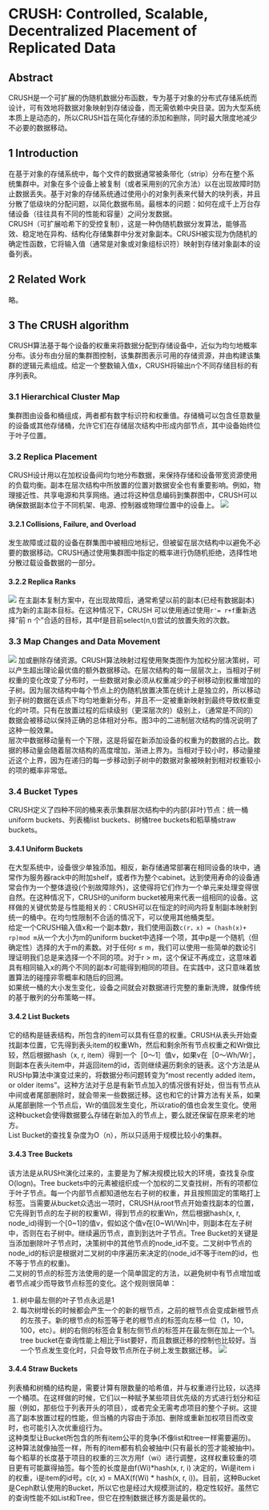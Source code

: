 # CRUSH: Controlled, Scalable, Decentralized Placement of Replicated Data
## Abstract
CRUSH是一个可扩展的伪随机数据分布函数，专为基于对象的分布式存储系统而设计，可有效地将数据对象映射到存储设备，而无需依赖中央目录。因为大型系统本质上是动态的，所以CRUSH旨在简化存储的添加和删除，同时最大限度地减少不必要的数据移动。
## 1 Introduction
在基于对象的存储系统中，每个文件的数据通常被条带化（strip）分布在整个系统集群中。对象在多个设备上被复制（或者采用别的冗余方法）以在出现故障时防止数据丢失。基于对象的存储系统通过使用小的对象列表来代替大的块列表，并且分散了低级块的分配问题，以简化数据布局。最根本的问题：如何在成千上万台存储设备（往往具有不同的性能和容量）之间分发数据。  
CRUSH（可扩展哈希下的受控复制），这是一种伪随机数据分发算法，能够高效、稳定地在异构、结构化存储集群中分发对象副本。CRUSH被实现为伪随机的确定性函数，它将输入值（通常是对象或对象组标识符）映射到存储对象副本的设备列表。
## 2 Related Work
略。
## 3 The CRUSH algorithm
CRUSH算法基于每个设备的权重来将数据分配到存储设备中，近似为均匀地概率分布。该分布由分层的集群图控制，该集群图表示可用的存储资源，并由构建该集群的逻辑元素组成。给定一个整数输入值x，CRUSH将输出n个不同存储目标的有序列表R。
### 3.1 Hierarchical Cluster Map
集群图由设备和桶组成，两者都有数字标识符和权重值。存储桶可以包含任意数量的设备或其他存储桶，允许它们在存储层次结构中形成内部节点，其中设备始终位于叶子位置。
### 3.2 Replica Placement
CRUSH设计用以在加权设备间均匀地分布数据，来保持存储和设备带宽资源使用的负载均衡。副本在层次结构中所放置的位置对数据安全也有重要影响。例如，物理接近性、共享电源和共享网络。通过将这种信息编码到集群图中，CRUSH可以确保数据副本位于不同机架、电源、控制器或物理位置中的设备上。
![](img/CRUSH_Figure_1.png)
#### 3.2.1 Collisions, Failure, and Overload
发生故障或过载的设备在群集图中被相应地标记，但被留在层次结构中以避免不必要的数据移动。CRUSH通过使用集群图中指定的概率进行伪随机拒绝，选择性地分散过载设备数据的一部分。
#### 3.2.2 Replica Ranks
![](img/CRUSH_Figure_2.png)
在主副本复制方案中，在出现故障后，通常希望以前的副本(已经有数据副本)成为新的主副本目标。在这种情况下，CRUSH 可以使用通过使用`r'= r+f`重新选择“前 n 个”合适的目标，其中f是目前select(n,t)尝试的放置失败的次数。
### 3.3 Map Changes and Data Movement
![](img/CRUSH_Figure_3.png)
加或删除存储资源。CRUSH算法映射过程使用聚类图作为加权分层决策树，可以产生超出理论最优值的额外数据移动。在层次结构的每一层层次上，当相对子树权重的变化改变了分布时，一些数据对象必须从权重减少的子树移动到权重增加的子树。因为层次结构中每个节点上的伪随机放置决策在统计上是独立的，所以移动到子树的数据在该点下均匀地重新分布，并且不一定被重新映射到最终导致权重变化的叶项。只有在放置过程的后续级别（更深层次的）级别上，（通常是不同的）数据会被移动以保持正确的总体相对分布。图3中的二进制层次结构的情况说明了这种一般效果。  
层次中数据移动量有一个下限，这是将留在新添加设备的权重为的数据的占比。数据的移动量会随着层次结构的高度增加，渐进上界为。当相对于较小时，移动量接近这个上界，因为在递归的每一步移动到子树中的数据对象被映射到相对权重较小的项的概率非常低。
### 3.4 Bucket Types
CRUSH定义了四种不同的桶来表示集群层次结构中的内部(非叶)节点：统一桶uniform buckets、列表桶list buckets、树桶tree buckets和稻草桶straw buckets。
#### 3.4.1 Uniform Buckets
在大型系统中，设备很少单独添加。相反，新存储通常部署在相同设备的块中，通常作为服务器rack中的附加shelf，或者作为整个cabinet。达到使用寿命的设备通常会作为一个整体退役(个别故障除外)，这使得将它们作为一个单元来处理变得很自然。在这种情况下，CRUSH的uniform bucket被用来代表一组相同的设备。这样做的关键优势是与性能相关的：CRUSH可以在恒定的时间内将复制副本映射到统一的桶中。在均匀性限制不合适的情况下，可以使用其他桶类型。  
给定一个CRUSH输入值x和一个副本数r，我们使用函数`c(r，x) = (hash(x)+ rp)mod m`从一个大小为m的uniform bucket中选择一个项，其中p是一个随机（但确定性）选择的大于m的素数。对于任何r ≤ m，我们可以使用一些简单的数论引理证明我们总是来选择一个不同的项。对于r > m，这个保证不再成立，这意味着具有相同输入x的两个不同的副本r可能得到相同的项目。在实践中，这只意味着放置算法的碰撞非零概率和随后的回溯。  
如果统一桶的大小发生变化，设备之间就会对数据进行完整的重新洗牌，就像传统的基于散列的分布策略一样。
#### 3.4.2 List Buckets
它的结构是链表结构，所包含的item可以具有任意的权重。CRUSH从表头开始查找副本位置，它先得到表头item的权重Wh，然后和剩余所有节点权重之和Wr做比较，然后根据hash（x, r, item）得到一个［0～1］值v，如果v在［0～Wh/Wr］，则副本在表头item中，并返回item的id，否则继续遍历剩余的链表。这个方法是从RUSHp算法中演变过来的，将数据分布问题转变为“most recently added item， or older items”。这种方法对于总是有新节点加入的情况很有好处，但当有节点从中间或者尾部删除时，就会带来一些数据迁移。这也和它的计算方法有关系，如果从尾部删除一个节点后，Wr的值回发生变化，所以ratio的值也会发生变化。使用这种bucket会使得数据要么存储在新加入的节点上，要么就还保留在原来老的地方。  
List Bucket的查找复杂度为O（n），所以只适用于规模比较小的集群。
#### 3.4.3 Tree Buckets
该方法是从RUSHt演化过来的，主要是为了解决规模比较大的环境，查找复杂度O(logn)。Tree buckets中的元素被组织成一个加权的二叉查找树，所有的项都位于叶子节点。每一个内部节点都知道他左右子树的权重，并且按照固定的策略打上标签。当需要从bucket众选出一项时，CRUSH从root节点开始查找副本的位置，它先得到节点的左子树的权重Wl，得到节点的权重Wn，然后根据hash(x, r, node_id)得到一个[0~1]的值v，假如这个值v在[0~Wl/Wn]中，则副本在左子树中，否则在右子树中。继续遍历节点，直到到达叶子节点。Tree Bucket的关键是当添加删除叶子节点时，决策树中的其他节点的node_id不变。二叉树中节点的node_id的标识是根据对二叉树的中序遍历来决定的(node_id不等于item的id，也不等于节点的权重)。  
二叉树的节点的标签方法使用的是一个简单固定的方法，以避免树中有节点增加或者节点减少而导致节点标签的变化。这个规则很简单：
1. 树中最左侧的叶子节点永远是1
2. 每次树增长的时候都会产生一个的新的根节点，之前的根节点会变成新根节点的左孩子。新的根节点的标签等于老的根节点的标签向左移一位（1，10，100，etc）。树的右侧的标签会复制左侧节点的标签并在最左侧在加上一个1。  
tree bucket在查询性能上相比于list要好，而且数据迁移的控制也比较好。当一个节点发生变化时，只会导致节点所在子树上发生数据迁移。
![](img/CRUSH_Figure_4.png)
#### 3.4.4 Straw Buckets
列表桶和树桶的结构是，需要计算有限数量的哈希值，并与权重进行比较，以选择一个桶项。在这样做的时候，它们以一种赋予某些项目优先级的方式进行划分和征服（例如，那些位于列表开头的项目），或者完全无需考虑项目的整个子树。这提高了副本放置过程的性能，但当桶的内容由于添加、删除或重新加权项目而改变时，也可能引入次优重组行为。  
这种类型让Bucket所包含的所有item公平的竞争(不像list和tree一样需要遍历)。这种算法就像抽签一样，所有的item都有机会被抽中(只有最长的签才能被抽中)。每个稻草的长度基于项目的权重的三次方用f（wi）进行调整，这样权重较重的项目更有可能赢得抽签。每个签的长度是由f(Wi)*hash(x, r, i) 决定的，Wi是item i的权重，i是item的id号。c(r, x) = MAX(f(Wi) * hash(x, r, i))。目前，这种Bucket是Ceph默认使用的Bucket，所以它也是经过大规模测试的，稳定性较好。虽然它的查询性能不如List和Tree，但它在控制数据迁移方面是最优的。